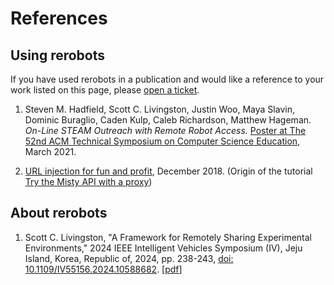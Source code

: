 # References

## Using rerobots

If you have used rerobots in a publication and
would like a reference to your work listed on this page,
please [open a ticket](https://github.com/rerobots/docs/issues).

1. Steven M. Hadfield, Scott C. Livingston, Justin Woo, Maya Slavin, Dominic Buraglio, Caden Kulp, Caleb Richardson, Matthew Hageman. *On-Line STEAM Outreach with Remote Robot Access.* [Poster at The 52nd ACM Technical Symposium on Computer Science Education](https://sigcse2021.sigcse.org/schedule/posters/), March 2021.

2. [URL injection for fun and profit](https://web.archive.org/web/20191119031901/https://community.mistyrobotics.com/t/url-injection-for-fun-and-profit/1110), December 2018. (Origin of the tutorial [Try the Misty API with a proxy](/tutorials/proxy_fixedmisty))


## About rerobots

1. Scott C. Livingston, "A Framework for Remotely Sharing Experimental Environments," 2024 IEEE Intelligent Vehicles Symposium (IV), Jeju Island, Korea, Republic of, 2024, pp. 238-243, [doi: 10.1109/IV55156.2024.10588682](https://doi.org/10.1109/IV55156.2024.10588682). [[pdf](https://scottman.net/pub/SCL-IV2024.pdf)]
